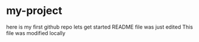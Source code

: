 # my-project
here is my first github repo lets get started
README file was just edited
This file was modified locally